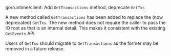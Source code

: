 go/runtime/client: Add `GetTransactions` method, deprecate `GetTxs`

A new method called `GetTransactions` has been added to replace the (now
deprecated) `GetTxs`. The new method does not require the caller to pass
the IO root as that is an internal detail. This makes it consistent with
the existing `GetEvents` API.

Users of `GetTxs` should migrate to `GetTransactions` as the former may be
removed in a future release.
